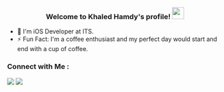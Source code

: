 


<h3 align="center">
  Welcome to Khaled Hamdy's profile!
  <img src="https://media.giphy.com/media/hvRJCLFzcasrR4ia7z/giphy.gif" width="28">
</h3>



- 🏢 I'm iOS Developer at ITS.
- ⚡ Fun Fact: I'm a coffee enthusiast and my perfect day would start and end with a cup of coffee.

### Connect with Me :

<a href="https://linkedin.com/in/khaledhamdyios" target="_blank"><img src="https://img.shields.io/badge/-Khaled%20Hamdy-0077B5?style=for-the-badge&logo=Linkedin&logoColor=white"/></a>
<a href="https://t.me/KhaledHamdy007" target="_blank"><img src="https://img.shields.io/badge/-Khaled%20Hamdy-0077B5?style=for-the-badge&logo=Telegram&logoColor=white"/></a>
